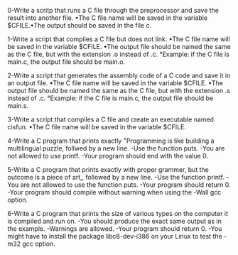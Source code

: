 0-Write a scritp that runs a C file through the preprocessor and save the result into another file.
•The C file name will be saved in the variable $CFILE.•The output should be saved in the file c.

1-Write a script that compiles a C file but does not link.
•The C file name will be saved in the variable $CFILE.
•The output file should be named the same as the C file, but with the extension .o instead of .c.
    °Example: if the C file is main.c, the output file     should be main.o.

2-Write a script that generates the assembly code of a C code and save it in an output file.
•The C file name will be saved in the variable $CFILE.
•The output file should be named the same as the C file, but with the extension .s instead of .c.
    °Example: if the C file is main.c, the output file should be main.s.

3-Write a script that compiles a C file and create an executable named cisfun.
•The C file name will be saved in the variable $CFILE.

4-Write a C program that prints exactly "Programming is like building a multilingual puzzle, follwed by a new line.
-Use the function puts.
-You are not allowed to use printf.
-Your program should end with the value 0.

5-Write a C program that prints exactly with proper grammer, but the outcome is a piece of art,, followed by a new line.
-Use the function printf.
-You are not allowed to use the function puts.
-Your program should return 0.
-Your program should compile without warning when using the -Wall gcc option.

6-Write a C program that prints the size of various types on the computer it is compiled and run on.
-You should produce the exact same output as in the example.
-Warnings are allowed.
-Your program should return 0.
-You might have to install the package libc6-dev-i386 on your Linux to test the -m32 gcc option.    
